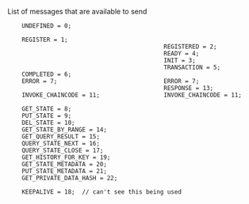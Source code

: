 

List of messages that are available to send

        UNDEFINED = 0;

        REGISTER = 1;
                                                REGISTERED = 2;
                                                READY = 4;
                                                INIT = 3;
                                                TRANSACTION = 5;
        COMPLETED = 6;
        ERROR = 7;                              ERROR = 7;
                                                RESPONSE = 13;
        INVOKE_CHAINCODE = 11;                  INVOKE_CHAINCODE = 11;
        
        GET_STATE = 8;
        PUT_STATE = 9;
        DEL_STATE = 10;
        GET_STATE_BY_RANGE = 14;
        GET_QUERY_RESULT = 15;
        QUERY_STATE_NEXT = 16;
        QUERY_STATE_CLOSE = 17;
        GET_HISTORY_FOR_KEY = 19;
        GET_STATE_METADATA = 20;
        PUT_STATE_METADATA = 21;
        GET_PRIVATE_DATA_HASH = 22;

        KEEPALIVE = 18;  // can't see this being used